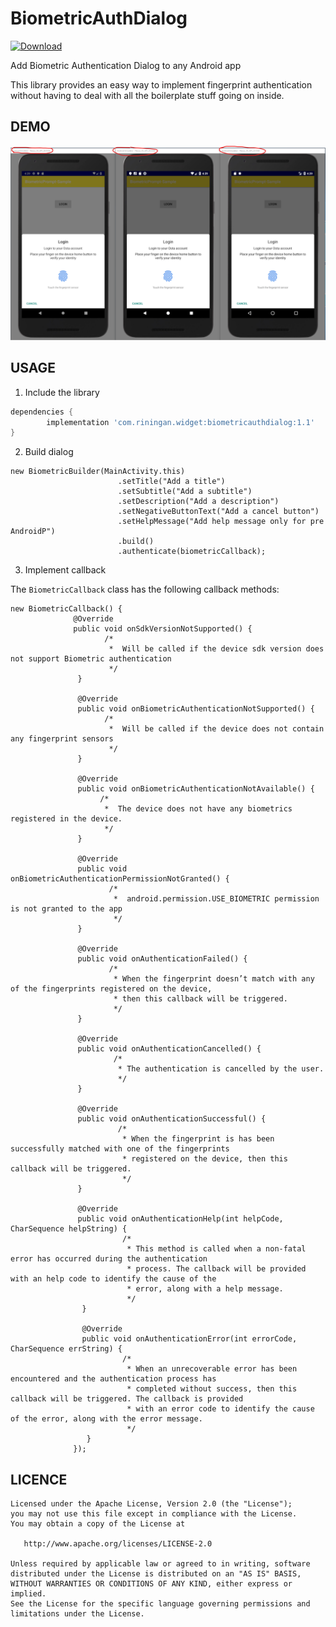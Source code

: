 # BiometricAuthDialog

[ ![Download](https://api.bintray.com/packages/riningan/AndroidMaven/BiometricAuthDialog/images/download.svg) ](https://bintray.com/riningan/AndroidMaven/BiometricAuthDialog/_latestVersion)

Add Biometric Authentication Dialog to any Android app</br>

This library provides an easy way to implement fingerprint authentication without having to deal with all the boilerplate stuff going on inside.


DEMO
---

![demo_preview](./media/1.png)


USAGE
---

1. Include the library

```gradle
dependencies {
        implementation 'com.riningan.widget:biometricauthdialog:1.1'
}
```

2. Build dialog

```
new BiometricBuilder(MainActivity.this)
                        .setTitle("Add a title")
                        .setSubtitle("Add a subtitle")
                        .setDescription("Add a description")
                        .setNegativeButtonText("Add a cancel button")
                        .setHelpMessage("Add help message only for pre AndroidP")
                        .build()
                        .authenticate(biometricCallback);
```

3. Implement callback

The ```BiometricCallback``` class has the following callback methods:

```
new BiometricCallback() {
              @Override
              public void onSdkVersionNotSupported() {
                     /*  
                      *  Will be called if the device sdk version does not support Biometric authentication
                      */
               }

               @Override
               public void onBiometricAuthenticationNotSupported() {
                     /*  
                      *  Will be called if the device does not contain any fingerprint sensors 
                      */
               }

               @Override
               public void onBiometricAuthenticationNotAvailable() {
                    /*  
                     *  The device does not have any biometrics registered in the device.
                     */
               }

               @Override
               public void onBiometricAuthenticationPermissionNotGranted() {
                      /*  
                       *  android.permission.USE_BIOMETRIC permission is not granted to the app
                       */
               }

               @Override
               public void onAuthenticationFailed() {
                      /*  
                       * When the fingerprint doesn’t match with any of the fingerprints registered on the device, 
                       * then this callback will be triggered.
                       */
               }

               @Override
               public void onAuthenticationCancelled() {
                       /*  
                        * The authentication is cancelled by the user. 
                        */
               }

               @Override
               public void onAuthenticationSuccessful() {
                        /*  
                         * When the fingerprint is has been successfully matched with one of the fingerprints   
                         * registered on the device, then this callback will be triggered. 
                         */
               }

               @Override
               public void onAuthenticationHelp(int helpCode, CharSequence helpString) {
                         /*  
                          * This method is called when a non-fatal error has occurred during the authentication 
                          * process. The callback will be provided with an help code to identify the cause of the 
                          * error, along with a help message.
                          */
                }

                @Override
                public void onAuthenticationError(int errorCode, CharSequence errString) {
                         /*  
                          * When an unrecoverable error has been encountered and the authentication process has 
                          * completed without success, then this callback will be triggered. The callback is provided 
                          * with an error code to identify the cause of the error, along with the error message. 
                          */
                 }
              });

```


LICENCE
-----

  	Licensed under the Apache License, Version 2.0 (the "License");
	you may not use this file except in compliance with the License.
	You may obtain a copy of the License at
	
	   http://www.apache.org/licenses/LICENSE-2.0
	
	Unless required by applicable law or agreed to in writing, software
	distributed under the License is distributed on an "AS IS" BASIS,
	WITHOUT WARRANTIES OR CONDITIONS OF ANY KIND, either express or implied.
	See the License for the specific language governing permissions and
	limitations under the License.
